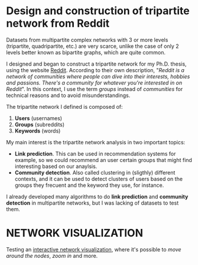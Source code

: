 # Design and construction of tripartite network from Reddit

Datasets from multipartite complex networks with 3 or more levels (tripartite, quadripartite, etc.) are very scarce, unlike the case of only 2 levels better known as bipartite graphs, which are quite common.

I designed and began to construct a tripartite network for my Ph.D. thesis, using the website [Reddit](https://www.reddit.com). According to their own description, "*Reddit is a network of communities where people can dive into their interests, hobbies and passions. There's a community for whatever you're interested in on Reddit*". In this context, I use the term *groups* instead of *communities* for technical reasons and to avoid misunderstandings.

The tripartite network I defined is composed of:
1. **Users** (usernames)
2. **Groups** (subreddits)
3. **Keywords** (words)

My main interest is the tripartite network analysis in two important topics:
* **Link prediction**. This can be used in recommendation systems for example, so we could recommend an user certain groups that might find interesting based on our anaylsis.
* **Community detection**. Also called clustering in (sligthly) different contexts, and it can be used to detect clusters of users based on the groups they frecuent and the keyword they use, for instance.

I already developed many algorithms to do **link prediction** and **community detection** in multipartite networks, but I was lacking of datasets to test them.

# NETWORK VISUALIZATION

Testing an [interactive network visualization](https://raw.githack.com/JorgeRuizBerlin/reddit-tripartite-network/main/bipartite_ggu.html), where it's possible to *move around the nodes*, *zoom in* and more.
